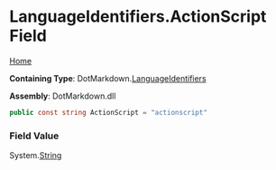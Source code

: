 <a name="_top"></a>

# LanguageIdentifiers\.ActionScript Field

[Home](../../../README.md#_top)

**Containing Type**: DotMarkdown\.[LanguageIdentifiers](../README.md#_top)

**Assembly**: DotMarkdown\.dll

```csharp
public const string ActionScript = "actionscript"
```

### Field Value

System\.[String](https://docs.microsoft.com/en-us/dotnet/api/system.string)